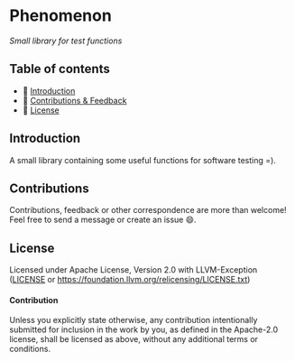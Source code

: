 # Phenomenon
_Small library for test functions_

## Table of contents

* 👋 [Introduction](#introduction)
* 💖 [Contributions & Feedback](#contributions)
* 🧾 [License](#license)

## Introduction

A small library containing some useful functions for software testing =).

## Contributions

Contributions, feedback or other correspondence are more than welcome! Feel free to send a message or create an issue 😄.

## License

Licensed under Apache License, Version 2.0 with LLVM-Exception ([LICENSE](LICENSE) or https://foundation.llvm.org/relicensing/LICENSE.txt)


#### Contribution

Unless you explicitly state otherwise, any contribution intentionally
submitted for inclusion in the work by you, as defined in the Apache-2.0
license, shall be licensed as above, without any additional terms or
conditions.
